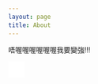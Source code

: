 ```yaml
---
layout: page
title: About
---
```


唔喔喔喔喔喔喔我要變強!!!

[![Github](assets/GitHub-Mark/PNG/GitHub-Mark-Light-32px.png)](https://github.com/y3k00000)

